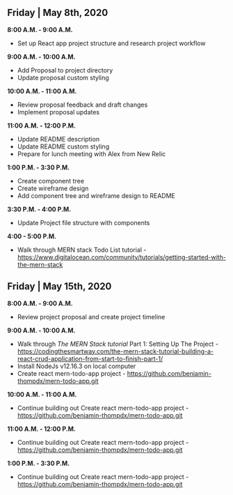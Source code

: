 ## Friday | May 8th, 2020

**8:00 A.M. - 9:00 A.M.** 
* Set up React app project structure and research project workflow

**9:00 A.M. - 10:00 A.M.**
* Add Proposal to project directory
* Update proposal custom styling

**10:00 A.M. - 11:00 A.M.**
* Review proposal feedback and draft changes
* Implement proposal updates

**11:00 A.M. - 12:00 P.M.**
* Update README description
* Update README custom styling
* Prepare for lunch meeting with Alex from New Relic 

**1:00 P.M. - 3:30 P.M.**
* Create component tree
* Create wireframe design
* Add component tree and wireframe design to README

**3:30 P.M. - 4:00 P.M.**
* Update Project file structure with components

**4:00 - 5:00 P.M.**
* Walk through MERN stack Todo List tutorial - https://www.digitalocean.com/community/tutorials/getting-started-with-the-mern-stack

## Friday | May 15th, 2020

**8:00 A.M. - 9:00 A.M.** 
* Review project proposal and create project timeline

**9:00 A.M. - 10:00 A.M.**
* Walk through _The MERN Stack tutorial_ Part 1: Setting Up The Project - https://codingthesmartway.com/the-mern-stack-tutorial-building-a-react-crud-application-from-start-to-finish-part-1/
* Install NodeJs v12.16.3 on local computer
* Create react mern-todo-app project - https://github.com/benjamin-thompdx/mern-todo-app.git

**10:00 A.M. - 11:00 A.M.**
* Continue building out Create react mern-todo-app project - https://github.com/benjamin-thompdx/mern-todo-app.git

**11:00 A.M. - 12:00 P.M.**
* Continue building out Create react mern-todo-app project - https://github.com/benjamin-thompdx/mern-todo-app.git

**1:00 P.M. - 3:30 P.M.**
* Continue building out Create react mern-todo-app project - https://github.com/benjamin-thompdx/mern-todo-app.git